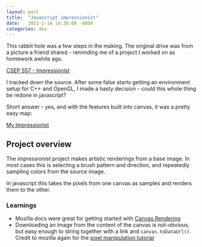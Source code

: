 ```yaml
---
layout: post
title:  "Javascript impressionist"
date:   2021-1-14 14:30:00 -0800
categories: dev
---
```


This rabbit hole was a few steps in the making.  The original drive was from a picture a friend shared - reminding me of a project I worked on as homework awhile ago.

  [CSEP 557 - Impressionist][csep-557]

I tracked down the source.  After some false starts getting an environment setup for C++ and OpenGL, I made a hasty decision - could this whole thing be redone in javascript?


Short answer - yes, and with the features built into canvas, it was a pretty easy map:

   [My Impressionist][image-toy]

## Project overview

The impressionist project makes artistic renderings from a base image.  In most cases this is selecting a brush pattern and direction, and repeatedly sampling colors from the source image.

In javascript this takes the pixels from one canvas as samples and renders them to the other.

### Learnings

 - Mozilla docs were great for getting started with [Canvas Rendering][moz-canvas]
 - Downloading an image from the content of the canvas is not-obvious, but easy enough to string together with a link and `canvas.toDataUrl()`.  Credit to mozilla again for the [pixel manipulation tutorial][moz-save]


[csep-557]: https://courses.cs.washington.edu/courses/csep557/19sp/src/impressionist/impressionist.php
[image-toy]: /assets/imgtest/
[moz-canvas]: https://developer.mozilla.org/en-US/docs/Web/API/CanvasRenderingContext2D
[moz-save]: https://developer.mozilla.org/en-US/docs/Web/API/Canvas_API/Tutorial/Pixel_manipulation_with_canvas#saving_images

